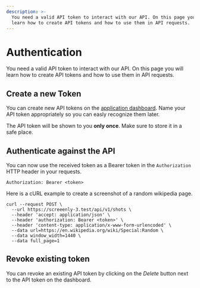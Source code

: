 ```yaml
---
description: >-
  You need a valid API token to interact with our API. On this page you will
  learn how to create API tokens and how to use them in API requests.
---
```


# Authentication

You need a valid API token to interact with our API. On this page you will learn how to create API tokens and how to use them in API requests.

## Create a new Token

You can create new API tokens on the [application dashboard](https://3.screeenly.com/home). Name your API token appropriately so you can easly recognize them later.

The API token will be shown to you **only once**. Make sure to store it in a safe place.

## Authenticate against the API

You can now use the received token as a Bearer token in the `Authorization` HTTP header in your requests.

```text
Authorization: Bearer <token>
```

Here is a cURL example to create a screenshot of a random wikipedia page.

```text
curl --request POST \
  --url https://screeenly-3.test/api/v1/shots \
  --header 'accept: application/json' \
  --header 'authorization: Bearer <token>' \
  --header 'content-type: application/x-www-form-urlencoded' \
  --data url=https://en.wikipedia.org/wiki/Special:Random \
  --data window_width=1440 \
  --data full_page=1
```

## Revoke existing token

You can revoke an existing API token by clicking on the _Delete_ button next to the API token on the dashboard.

